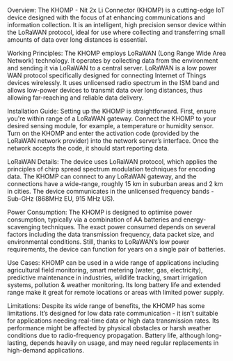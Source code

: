 Overview:
The KHOMP - Nit 2x Li Connector (KHOMP) is a cutting-edge IoT device designed with the focus of at enhancing communications and information collection. It is an intelligent, high precision sensor device within the LoRaWAN protocol, ideal for use where collecting and transferring small amounts of data over long distances is essential.

Working Principles:
The KHOMP employs LoRaWAN (Long Range Wide Area Network) technology. It operates by collecting data from the environment and sending it via LoRaWAN to a central server. LoRaWAN is a low power WAN protocol specifically designed for connecting Internet of Things devices wirelessly. It uses unlicensed radio spectrum in the ISM band and allows low-power devices to transmit data over long distances, thus allowing far-reaching and reliable data delivery.

Installation Guide:
Setting up the KHOMP is straightforward. First, ensure you're within range of a LoRaWAN gateway. Connect the KHOMP to your desired sensing module, for example, a temperature or humidity sensor. Turn on the KHOMP and enter the activation code (provided by the LoRaWAN network provider) into the network server’s interface. Once the network accepts the code, it should start reporting data.

LoRaWAN Details:
The device uses LoRaWAN protocol, which applies the principles of chirp spread spectrum modulation techniques for encoding data. The KHOMP can connect to any LoRaWAN gateway, and the connections have a wide-range, roughly 15 km in suburban areas and 2 km in cities. The device communicates in the unlicensed frequency bands - Sub-GHz (868MHz EU, 915 MHz US).

Power Consumption:
The KHOMP is designed to optimise power consumption, typically via a combination of AA batteries and energy-scavenging techniques. The exact power consumed depends on several factors including the data transmission frequency, data packet size, and environmental conditions. Still, thanks to LoRaWAN’s low power requirements, the device can function for years on a single pair of batteries.

Use Cases:
KHOMP can be used in a wide range of applications including agricultural field monitoring, smart metering (water, gas, electricity), predictive maintenance in industries, wildlife tracking, smart irrigation systems, pollution & weather monitoring. Its long battery life and extended range make it great for remote locations or areas with limited power supply.

Limitations:
Despite its wide range of benefits, the KHOMP has some limitations. It’s designed for low data rate communication - it isn’t suitable for applications needing real-time data or high data transmission rates. Its performance might be affected by physical obstacles or harsh weather conditions due to radio-frequency propagation. Battery life, although long-lasting, depends heavily on usage, and may need regular replacements in high-demand applications.